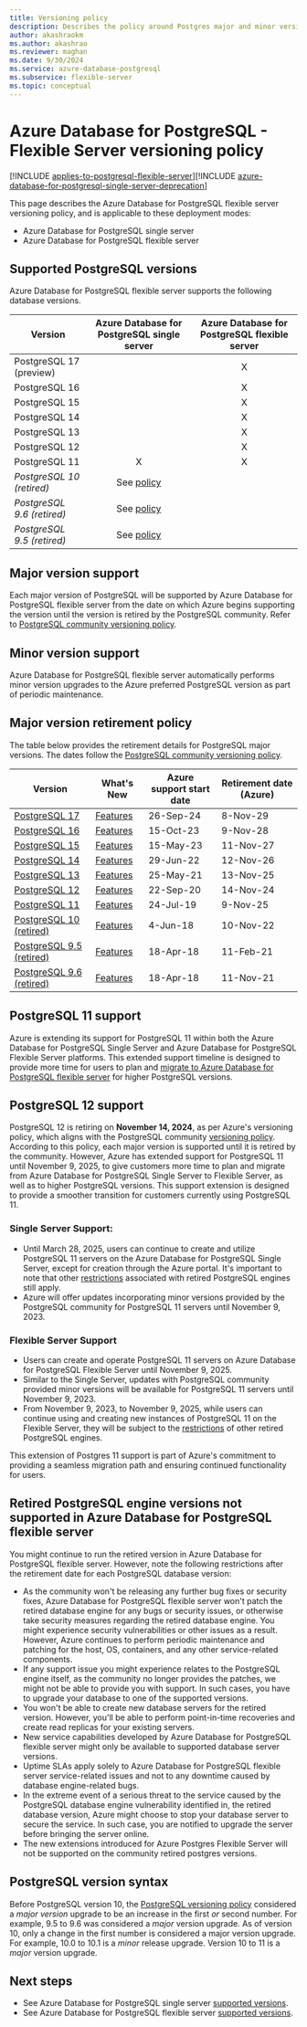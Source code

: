 ```yaml
---
title: Versioning policy
description: Describes the policy around Postgres major and minor versions in Azure Database for PostgreSQL - Single Server and Azure Database for PostgreSQL - Flexible Server.
author: akashraokm
ms.author: akashrao
ms.reviewer: maghan
ms.date: 9/30/2024
ms.service: azure-database-postgresql
ms.subservice: flexible-server
ms.topic: conceptual
---
```


# Azure Database for PostgreSQL - Flexible Server versioning policy

[!INCLUDE [applies-to-postgresql-flexible-server](../includes/applies-to-postgresql-flexible-server.md)][!INCLUDE [azure-database-for-postgresql-single-server-deprecation](../includes/azure-database-for-postgresql-single-server-deprecation.md)]

This page describes the Azure Database for PostgreSQL flexible server versioning policy, and is applicable to these deployment modes:

* Azure Database for PostgreSQL single server
* Azure Database for PostgreSQL flexible server

## Supported PostgreSQL versions

Azure Database for PostgreSQL flexible server supports the following database versions.

| Version | Azure Database for PostgreSQL single server | Azure Database for PostgreSQL flexible server |
| ----- | :------: | :----: |
| PostgreSQL 17 (preview) |   | X |
| PostgreSQL 16 |   | X |
| PostgreSQL 15 |   | X |
| PostgreSQL 14 |   | X |
| PostgreSQL 13 |   | X |
| PostgreSQL 12 |   | X |
| PostgreSQL 11 | X | X |
| *PostgreSQL 10 (retired)* | See [policy](#retired-postgresql-engine-versions-not-supported-in-azure-database-for-postgresql-flexible-server) |  |
| *PostgreSQL 9.6 (retired)* | See [policy](#retired-postgresql-engine-versions-not-supported-in-azure-database-for-postgresql-flexible-server) |  |
| *PostgreSQL 9.5 (retired)* | See [policy](#retired-postgresql-engine-versions-not-supported-in-azure-database-for-postgresql-flexible-server) |  |

## Major version support

Each major version of PostgreSQL will be supported by Azure Database for PostgreSQL flexible server from the date on which Azure begins supporting the version until the version is retired by the PostgreSQL community. Refer to [PostgreSQL community versioning policy](https://www.postgresql.org/support/versioning/).

## Minor version support

Azure Database for PostgreSQL flexible server automatically performs minor version upgrades to the Azure preferred PostgreSQL version as part of periodic maintenance.

## Major version retirement policy

The table below provides the retirement details for PostgreSQL major versions. The dates follow the [PostgreSQL community versioning policy](https://www.postgresql.org/support/versioning/).

|Version|What's New                   |Azure support start date|Retirement date (Azure)                      |
|-------|-----------------------------|------------------------|---------------------------------------------|
|[PostgreSQL 17](https://www.postgresql.org/about/news/postgresql-17-released-2936/)|[Features](https://www.postgresql.org/docs/17/release-17.html)|26-Sep-24               |8-Nov-29                                     |
|[PostgreSQL 16](https://www.postgresql.org/about/news/postgresql-16-released-2715/)|[Features](https://www.postgresql.org/docs/16/release-16.html)|15-Oct-23               |9-Nov-28                                     |
|[PostgreSQL 15](https://www.postgresql.org/about/news/postgresql-15-released-2526/)|[Features](https://www.postgresql.org/docs/15/release-15.html)|15-May-23               |11-Nov-27                                    |
|[PostgreSQL 14](https://www.postgresql.org/about/news/postgresql-14-released-2318/)|[Features](https://www.postgresql.org/docs/14/release-14.html)|29-Jun-22               |12-Nov-26                                    |
|[PostgreSQL 13](https://www.postgresql.org/about/news/postgresql-13-released-2077/)|[Features](https://www.postgresql.org/docs/13/release-13.html)|25-May-21               |13-Nov-25                                    |
|[PostgreSQL 12](https://www.postgresql.org/about/news/postgresql-12-released-1976/)|[Features](https://www.postgresql.org/docs/12/release-12.html)|22-Sep-20               |14-Nov-24                                    |
|[PostgreSQL 11](https://www.postgresql.org/about/news/postgresql-11-released-1894/)|[Features](https://www.postgresql.org/docs/11/release-11.html)|24-Jul-19               |9-Nov-25                                     |
|[PostgreSQL 10 (retired)](https://www.postgresql.org/about/news/postgresql-10-released-1786/)|[Features](https://wiki.postgresql.org/wiki/New_in_postgres_10)|4-Jun-18                |10-Nov-22                                    |
|[PostgreSQL 9.5 (retired)](https://www.postgresql.org/about/news/postgresql-132-126-1111-1016-9621-and-9525-released-2165/)|[Features](https://www.postgresql.org/docs/9.5/release-9-5.html)|18-Apr-18               |11-Feb-21                                    |
|[PostgreSQL 9.6 (retired)](https://www.postgresql.org/about/news/postgresql-96-released-1703/)|[Features](https://wiki.postgresql.org/wiki/NewIn96)|18-Apr-18               |11-Nov-21                                    |

## PostgreSQL 11 support

Azure is extending its support for PostgreSQL 11 within both the Azure Database for PostgreSQL Single Server and Azure Database for PostgreSQL Flexible Server platforms. This extended support timeline is designed to provide more time for users to plan and [migrate to Azure Database for PostgreSQL flexible server](../migrate/concepts-single-to-flexible.md) for higher PostgreSQL versions.

## PostgreSQL 12 support

PostgreSQL 12 is retiring on **November 14, 2024**, as per Azure's versioning policy, which aligns with the PostgreSQL community [versioning policy](https://www.postgresql.org/support/versioning/). According to this policy, each major version is supported until it is retired by the community. However, Azure has extended support for PostgreSQL 11 until November 9, 2025, to give customers more time to plan and migrate from Azure Database for PostgreSQL Single Server to Flexible Server, as well as to higher PostgreSQL versions. This support extension is designed to provide a smoother transition for customers currently using PostgreSQL 11.

### Single Server Support:
- Until March 28, 2025, users can continue to create and utilize PostgreSQL 11 servers on the Azure Database for PostgreSQL Single Server, except for creation through the Azure portal. It's important to note that other [restrictions](#retired-postgresql-engine-versions-not-supported-in-azure-database-for-postgresql-flexible-server) associated with retired PostgreSQL engines still apply.
- Azure will offer updates incorporating minor versions provided by the PostgreSQL community for PostgreSQL 11 servers until November 9, 2023.

### Flexible Server Support
- Users can create and operate PostgreSQL 11 servers on Azure Database for PostgreSQL Flexible Server until November 9, 2025. 
- Similar to the Single Server, updates with PostgreSQL community provided minor versions will be available for PostgreSQL 11 servers until November 9, 2023.
- From November 9, 2023, to November 9, 2025, while users can continue using and creating new instances of PostgreSQL 11 on the Flexible Server, they will be subject to the [restrictions](#retired-postgresql-engine-versions-not-supported-in-azure-database-for-postgresql-flexible-server) of other retired PostgreSQL engines.

This extension of Postgres 11 support is part of Azure's commitment to providing a seamless migration path and ensuring continued functionality for users.

## Retired PostgreSQL engine versions not supported in Azure Database for PostgreSQL flexible server

You might continue to run the retired version in Azure Database for PostgreSQL flexible server. However, note the following restrictions after the retirement date for each PostgreSQL database version:
- As the community won't be releasing any further bug fixes or security fixes, Azure Database for PostgreSQL flexible server won't patch the retired database engine for any bugs or security issues, or otherwise take security measures regarding the retired database engine. You might experience security vulnerabilities or other issues as a result. However, Azure continues to perform periodic maintenance and patching for the host, OS, containers, and any other service-related components.
- If any support issue you might experience relates to the PostgreSQL engine itself, as the community no longer provides the patches, we might not be able to provide you with support. In such cases, you have to upgrade your database to one of the supported versions.
- You won't be able to create new database servers for the retired version. However, you'll be able to perform point-in-time recoveries and create read replicas for your existing servers.
- New service capabilities developed by Azure Database for PostgreSQL flexible server might only be available to supported database server versions.
- Uptime SLAs apply solely to Azure Database for PostgreSQL flexible server service-related issues and not to any downtime caused by database engine-related bugs.  
- In the extreme event of a serious threat to the service caused by the PostgreSQL database engine vulnerability identified in, the retired database version, Azure might choose to stop your database server to secure the service. In such case, you are notified to upgrade the server before bringing the server online.
- The new extensions introduced for Azure Postgres Flexible Server will not be supported on the community retired postgres versions.

  
## PostgreSQL version syntax

Before PostgreSQL version 10, the [PostgreSQL versioning policy](https://www.postgresql.org/support/versioning/) considered a _major version_ upgrade to be an increase in the first _or_ second number. For example, 9.5 to 9.6 was considered a _major_ version upgrade. As of version 10, only a change in the first number is considered a major version upgrade. For example, 10.0 to 10.1 is a _minor_ release upgrade. Version 10 to 11 is a _major_ version upgrade.

## Next steps

- See Azure Database for PostgreSQL single server [supported versions](../single-server/concepts-supported-versions.md).
- See Azure Database for PostgreSQL flexible server [supported versions](concepts-supported-versions.md).
